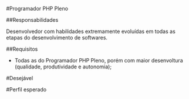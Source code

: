 #Programador PHP Pleno

##Responsabilidades

Desenvolvedor com habilidades extremamente evoluídas em todas as etapas do desenvolvimento de softwares.

##Requisitos

- Todas as do Programador PHP Pleno, porém com maior desenvoltura (qualidade, produtividade e autonomia);

#Desejável


#Perfil esperado

